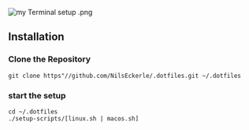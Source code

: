 ![my Terminal setup .png](readme_images/terminal_setup.png)

## Installation

### Clone the Repository
```
git clone https"//github.com/NilsEckerle/.dotfiles.git ~/.dotfiles
```

### start the setup

```
cd ~/.dotfiles
./setup-scripts/[linux.sh | macos.sh]
```

